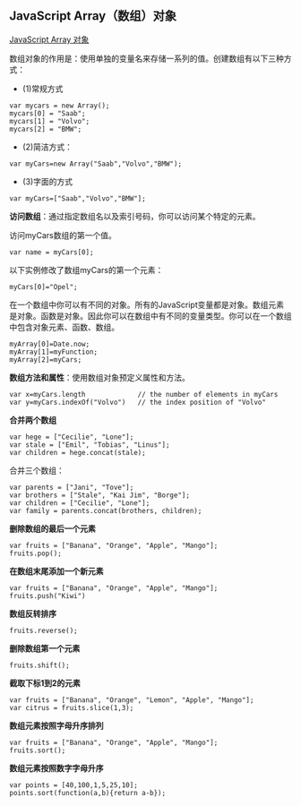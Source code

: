 ## JavaScript Array（数组）对象

[JavaScript Array 对象](https://www.w3cschool.cn/jsref/jsref-obj-array.html)

数组对象的作用是：使用单独的变量名来存储一系列的值。创建数组有以下三种方式：

* (1)常规方式

```
var mycars = new Array();
mycars[0] = "Saab";
mycars[1] = "Volvo";
mycars[2] = "BMW";
```

* (2)简洁方式：

```
var myCars=new Array("Saab","Volvo","BMW");
```

* (3)字面的方式

```
var myCars=["Saab","Volvo","BMW"];
```

**访问数组**：通过指定数组名以及索引号码，你可以访问某个特定的元素。

访问myCars数组的第一个值。

```
var name = myCars[0];
```

以下实例修改了数组myCars的第一个元素：

```
myCars[0]="Opel";
```

在一个数组中你可以有不同的对象。所有的JavaScript变量都是对象。数组元素是对象。函数是对象。因此你可以在数组中有不同的变量类型。你可以在一个数组中包含对象元素、函数、数组。

```
myArray[0]=Date.now;
myArray[1]=myFunction;
myArray[2]=myCars; 
```

**数组方法和属性**：使用数组对象预定义属性和方法。

```
var x=myCars.length             // the number of elements in myCars
var y=myCars.indexOf("Volvo")   // the index position of "Volvo"
```

**合并两个数组**

```
var hege = ["Cecilie", "Lone"];
var stale = ["Emil", "Tobias", "Linus"];
var children = hege.concat(stale);
```

合并三个数组：

```
var parents = ["Jani", "Tove"];
var brothers = ["Stale", "Kai Jim", "Borge"];
var children = ["Cecilie", "Lone"];
var family = parents.concat(brothers, children);
```

**删除数组的最后一个元素**

```
var fruits = ["Banana", "Orange", "Apple", "Mango"];
fruits.pop();
```

**在数组末尾添加一个新元素**

```
var fruits = ["Banana", "Orange", "Apple", "Mango"];
fruits.push("Kiwi")
```

**数组反转排序**

```
fruits.reverse();
```

**删除数组第一个元素**

```
fruits.shift();
```

**截取下标1到2的元素**

```
var fruits = ["Banana", "Orange", "Lemon", "Apple", "Mango"];
var citrus = fruits.slice(1,3);
```

**数组元素按照字母升序排列**

```
var fruits = ["Banana", "Orange", "Apple", "Mango"];
fruits.sort();
```

**数组元素按照数字字母升序**

```
var points = [40,100,1,5,25,10];
points.sort(function(a,b){return a-b});
```
  







